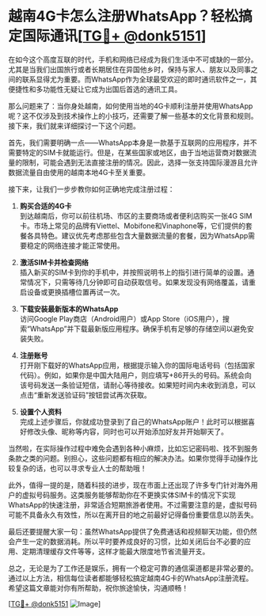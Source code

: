 # 越南4G卡怎么注册WhatsApp？轻松搞定国际通讯[[TG💪+ @donk5151](https://t.me/s/donk5151)]

在如今这个高度互联的时代，手机和网络已经成为我们生活中不可或缺的一部分。尤其是当我们出国旅行或者长期居住在异国他乡时，保持与家人、朋友以及同事之间的联系显得尤为重要。而WhatsApp作为全球最受欢迎的即时通讯软件之一，其便捷性和多功能性无疑让它成为出国后首选的通讯工具。

那么问题来了：当你身处越南，如何使用当地的4G卡顺利注册并使用WhatsApp呢？这不仅涉及到技术操作上的小技巧，还需要了解一些基本的文化背景和规则。接下来，我们就来详细探讨一下这个问题。

首先，我们需要明确一点——WhatsApp本身是一款基于互联网的应用程序，并不需要特定的SIM卡就能运行。但是，在某些国家或地区，由于当地运营商对数据流量的限制，可能会遇到无法直接注册的情况。因此，选择一张支持国际漫游且允许数据流量自由使用的越南本地4G卡至关重要。

接下来，让我们一步步教你如何正确地完成注册过程：

1. **购买合适的4G卡**  
   到达越南后，你可以前往机场、市区的主要商场或者便利店购买一张4G SIM卡。市场上常见的品牌有Viettel、Mobifone和Vinaphone等，它们提供的套餐各具特色。建议优先考虑那些包含大量数据流量的套餐，因为WhatsApp需要稳定的网络连接才能正常使用。

2. **激活SIM卡并检查网络**  
   插入新买的SIM卡到你的手机中，并按照说明书上的指引进行简单的设置。通常情况下，只需等待几分钟即可自动获取信号。如果发现没有网络覆盖，请重启设备或更换插槽位置再试一次。

3. **下载安装最新版本的WhatsApp**  
   访问Google Play商店（Android用户）或App Store（iOS用户），搜索“WhatsApp”并下载最新版应用程序。确保手机有足够的存储空间以避免安装失败。

4. **注册账号**  
   打开刚下载好的WhatsApp应用，根据提示输入你的国际电话号码（包括国家代码）。例如，如果你是中国大陆用户，则应填写+86开头的号码。系统会向该号码发送一条验证短信，请耐心等待接收。如果短时间内未收到消息，可以点击“重新发送验证码”按钮尝试再次获取。

5. **设置个人资料**  
   完成上述步骤后，你就成功登录到了自己的WhatsApp账户！此时可以根据喜好修改头像、昵称等内容，同时也可以开始添加好友并开始聊天了。

当然啦，在实际操作过程中难免会遇到各种小麻烦，比如忘记密码啦、找不到服务条款之类的问题。别担心，这些问题都有相应的解决办法。如果你觉得手动操作比较复杂的话，也可以寻求专业人士的帮助哦！

此外，值得一提的是，随着科技的进步，现在市面上还出现了许多专门针对海外用户的虚拟号码服务。这类服务能够帮助你在不更换实体SIM卡的情况下实现WhatsApp的快速注册，非常适合短期旅游者使用。不过需要注意的是，虚拟号码可能不具备永久有效性，所以在离开目的地之前最好记得备份重要信息以防丢失。

最后还要提醒大家一句：虽然WhatsApp提供了免费通话和视频聊天功能，但仍然会产生一定的数据消耗。所以平时要养成良好的习惯，比如关闭后台不必要的应用、定期清理缓存文件等等，这样才能最大限度地节省流量开支。

总之，无论是为了工作还是娱乐，拥有一个稳定可靠的通信渠道都是非常必要的。通过以上方法，相信每位读者都能够轻松搞定越南4G卡的WhatsApp注册流程。希望这篇文章能对你有所帮助，祝你旅途愉快，沟通顺畅！

[[TG💪+ @donk5151](https://t.me/s/donk5151) ![Image](https://i.postimg.cc/rwNCRYN7/Snipaste-2025-04-30-17-27-05.png)]